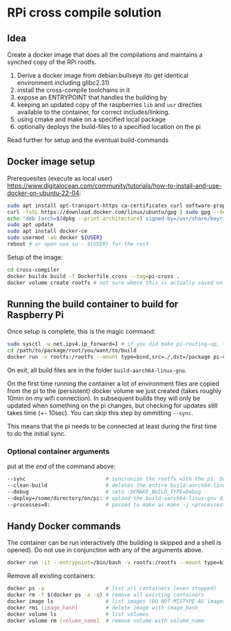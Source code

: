 # RPi cross compile solution

## Idea

Create a docker image that does all the compilations and maintains a synched copy of the RPi rootfs.

1. Derive a docker image from debian:bullseye (to get identical environment including glibc2.31)
2. install the cross-compile toolchains in it
3. expose an ENTRYPOINT that handles the building by
  1. keeping an updated copy of the raspberries `lib` and `usr` directies available to the container, for correct includes/linking.
  2. using cmake and make on a specified local package
  3. optionally deploys the build-files to a specified location on the pi

Read further for setup and the eventual build-commands

## Docker image setup

Prerequesites (execute as local user) https://www.digitalocean.com/community/tutorials/how-to-install-and-use-docker-on-ubuntu-22-04:
```bash
sudo apt install apt-transport-https ca-certificates curl software-properties-common
curl -fsSL https://download.docker.com/linux/ubuntu/gpg | sudo gpg --dearmor -o /usr/share/keyrings/docker-archive-keyring.gpg
echo "deb [arch=$(dpkg --print-architecture) signed-by=/usr/share/keyrings/docker-archive-keyring.gpg] https://download.docker.com/linux/ubuntu $(lsb_release -cs) stable" | sudo tee /etc/apt/sources.list.d/docker.list > /dev/null
sudo apt update
sudo apt install docker-ce
sudo usermod -aG docker ${USER}
reboot # or open use su - ${USER} for the rest
```
<!--
Install a plugin to connect to the pi easier:
```bash
docker plugin install vieux/sshfs
```
-->

Setup of the image:
```bash
cd cross-compiler
docker buildx build -f Dockerfile.cross --tag=pi-cross .
docker volume create rootfs # not sure where this is actually saved on disk... but somewhere
```

## Running the build container to build for Raspberry Pi


Once setup is complete, this is the magic command:
```bash
sudo sysctl -w net.ipv4.ip_forward=1 # if you did make pi-routing-up, this can be skipped
cd /path/to/package/root/you/want/to/build
docker run -v rootfs:/rootfs --mount type=bind,src=./,dst=/package pi-cross --sync
```

On exit, all build files are in the folder `build-aarch64-linux-gnu`.

On the first time running the container a lot of environment files are copied from the pi to the (persistent) docker volume we just created (takes roughly 10min on my wifi connection).
In subsequent builds they will only be updated when something on the pi changes, but checking for updates still takes time (+- 10sec). You can skip this step by ommitting `--sync`.

This means that the pi needs to be connected at least during the first time to do the initial sync.


### Optional container arguments 

put at the _end_ of the command above:
```bash
--sync                          # syncronize the rootfs with the pi. Do this on first command, or if libraries/includes changed in the /lib or /usr dir of the pi. Omitting is much faster, of course.
--clean-build                   # deletes the entire build-aarch64-linux-gnu folder from the local tree before compilation
--debug                         # sets -DCMAKE_BUILD_TYPE=Debug
--deploy=/some/directory/on/pi: # upload the build-aarch64-linux-gnu directory to pi using rsync after building
--processes=8:                  # passed to make as make -j <processes>. Default is 8.
```

## Handy Docker commands

The container can be run interactively (the building is skipped and a shell is opened). Do not use in conjunction with any of the arguments above.
```bash
docker run -it --entrypoint=/bin/bash -v rootfs:/rootfs --mount type=bind,src=./,dst=/package pi-cross
```

Remove all existing containers:
```bash
docker ps -a                    # list all containers (even stopped)
docker rm -f $(docker ps -a -q) # remove all existing containers
docker image ls                 # list images (DO NOT MISTYPE AS images)
docker rmi [image_hash]         # delete image with image_hash
docker volume ls                # list volumes
docker volume rm [volume_name]  # remove volume with volume_name
```